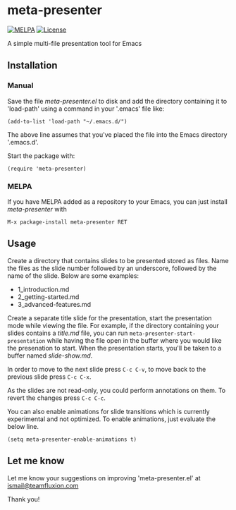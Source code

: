 # meta-presenter

[![MELPA](http://melpa.org/packages/meta-presenter-badge.svg)](http://melpa.org/#/meta-presenter)
[![License](https://img.shields.io/badge/LICENSE-GPL%20v3.0-blue.svg)](https://www.gnu.org/licenses/gpl.html)

A simple multi-file presentation tool for Emacs

## Installation

### Manual

Save the file *meta-presenter.el* to disk and add the directory containing it to 'load-path' using a command in your '.emacs' file like:

    (add-to-list 'load-path "~/.emacs.d/")
    
The above line assumes that you've placed the file into the Emacs directory '.emacs.d'.

Start the package with:

    (require 'meta-presenter)

### MELPA

If you have MELPA added as a repository to your Emacs, you can just install *meta-presenter* with

    M-x package-install meta-presenter RET

## Usage

Create a directory that contains slides to be presented stored as files. Name the files as the slide number followed by an underscore, followed by the name of the slide. Below are some examples:

*   1_introduction.md
*   2_getting-started.md
*   3_advanced-features.md

Create a separate title slide for the presentation, start the presentation mode while viewing the file. For example, if the directory containing your slides contains a *title.md* file, you can run `meta-presenter-start-presentation` while having the file open in the buffer where you would like the presenation to start. When the presentation starts, you'll be taken to a buffer named *slide-show.md*.

In order to move to the next slide press `C-c C-v`, to move back to the previous slide press `C-c C-x`.

As the slides are not read-only, you could perform annotations on them. To revert the changes press `C-c C-c`.

You can also enable animations for slide transitions which is currently experimental and not optimized. To enable animations, just evaluate the below line.

    (setq meta-presenter-enable-animations t)

## Let me know
Let me know your suggestions on improving 'meta-presenter.el' at ismail@teamfluxion.com

Thank you!
